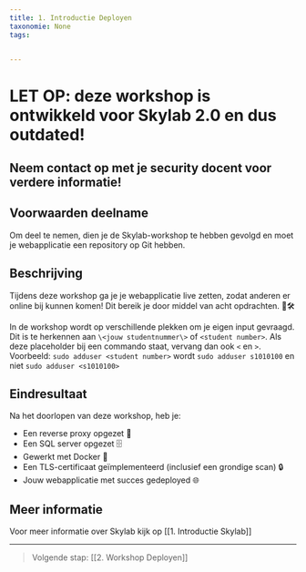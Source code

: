 ```yaml
---
title: 1. Introductie Deployen
taxonomie: None
tags:


---
```


# **LET OP**: deze workshop is ontwikkeld voor Skylab 2.0 en dus outdated!
## Neem contact op met je security docent voor verdere informatie!


## Voorwaarden deelname
Om deel te nemen, dien je de Skylab-workshop te hebben gevolgd en moet je webapplicatie een repository op Git hebben.
## Beschrijving
Tijdens deze workshop ga je je webapplicatie live zetten, zodat anderen er online bij kunnen komen! Dit bereik je door middel van acht opdrachten. 🚀🛠️

In de workshop wordt op verschillende plekken om je eigen input gevraagd. Dit is te herkennen aan `\<jouw studentnummer\>` of `<student number>`. Als deze placeholder bij een commando staat, vervang dan ook `<` en `>`.
Voorbeeld: `sudo adduser <student number>` wordt `sudo adduser s1010100` en niet `sudo adduser <s1010100>`
## Eindresultaat
Na het doorlopen van deze workshop, heb je:
- Een reverse proxy opgezet 🔄
- Een SQL server opgezet 🗄️
- Gewerkt met Docker 🐳
- Een TLS-certificaat geïmplementeerd (inclusief een grondige scan) 🔒
- Jouw webapplicatie met succes gedeployed 🌐
## Meer informatie
Voor meer informatie over Skylab kijk op [[1. Introductie Skylab]]

---
> Volgende stap: [[2. Workshop Deployen]]